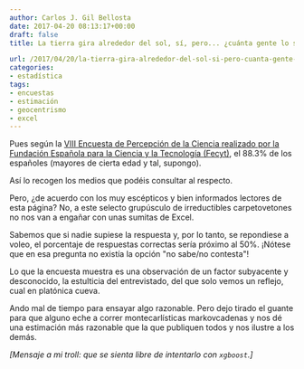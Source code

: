 ```yaml
---
author: Carlos J. Gil Bellosta
date: 2017-04-20 08:13:17+00:00
draft: false
title: La tierra gira alrededor del sol, sí, pero... ¿cuánta gente lo sabe?

url: /2017/04/20/la-tierra-gira-alrededor-del-sol-si-pero-cuanta-gente-lo-sabe/
categories:
- estadística
tags:
- encuestas
- estimación
- geocentrismo
- excel
---
```


Pues según la [VIII Encuesta de Percepción de la Ciencia realizado por la Fundación Española para la Ciencia y la Tecnología (Fecyt)](https://www.fecyt.es/sites/default/files/news/attachments/2017/04/epscyt2016_informe_final_web_fecyt.pdf), el 88.3% de los españoles (mayores de cierta edad y tal, supongo).

Así lo recogen los medios que podéis consultar al respecto.

Pero, ¿de acuerdo con los muy escépticos y bien informados lectores de esta página? No, a este selecto grupúsculo de irreductibles carpetovetones no nos van a engañar con unas sumitas de Excel.

Sabemos que si nadie supiese la respuesta y, por lo tanto, se repondiese a voleo, el porcentaje de respuestas correctas sería próximo al 50%. ¡Nótese que en esa pregunta no existía la opción "no sabe/no contesta"!

Lo que la encuesta muestra es una observación de un factor subyacente y desconocido, la estulticia del entrevistado, del que solo vemos un reflejo, cual en platónica cueva.

Ando mal de tiempo para ensayar algo razonable. Pero dejo tirado el guante para que alguno eche a correr montecarlísticas markovcadenas y nos dé una estimación más razonable que la que publiquen todos y nos ilustre a los demás.

_[Mensaje a mi troll: que se sienta libre de intentarlo con `xgboost`.]_